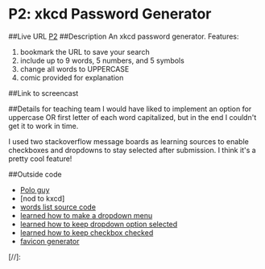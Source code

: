 
# P2: xkcd Password Generator
##Live URL
[P2]
##Description
An xkcd password generator.
Features:
1. bookmark the URL to save your search
2. include up to 9 words, 5 numbers, and 5 symbols
3. change all words to UPPERCASE
4. comic provided for explanation

##Link to screencast


##Details for teaching team
I would have liked to implement an option for uppercase OR first letter of each word capitalized, but in the end I couldn't get it to work in time.

I used two stackoverflow message boards as learning sources to enable checkboxes and dropdowns to stay selected after submission. I think it's a pretty cool feature!

##Outside code
- [Polo guy]
- [nod to kxcd]
- [words list source code]
- [learned how to make a dropdown menu]
- [learned how to keep dropdown option selected]
- [learned how to keep checkbox checked]
- [favicon generator]




[//]:

[P2]: <http://p2.danaevernden.com>
[Polo guy]: <http://s250.photobucket.com/user/CivBase/media/polo.png.html>
[nod to xkcd]: <http://xkcd.com/license.html>
[words list source code]: <http://www.mieliestronk.com/corncob_lowercase.txt>
[learned how to make a dropdown menu]: <http://www.echoecho.com/htmlforms11.htm>
[learned how to keep dropdown option selected]: <http://stackoverflow.com/questions/18230021/search-html-form-how-to-keep-value-selected-from-dropdown-list-after-submit>
[learned how to keep checkbox checked]: <http://stackoverflow.com/questions/12541419/php-keep-checkbox-checked-after-submitting-form>
[favicon generator]: <http://www.favicon-generator.org/>
